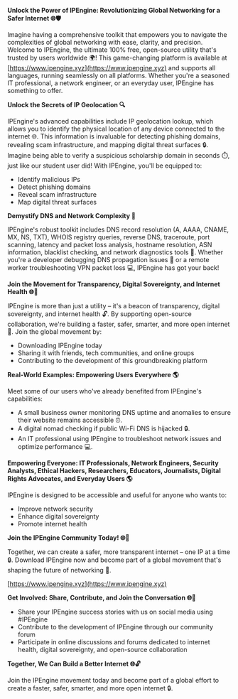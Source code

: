 **Unlock the Power of IPEngine: Revolutionizing Global Networking for a Safer Internet 🌐🛡️**

Imagine having a comprehensive toolkit that empowers you to navigate the complexities of global networking with ease, clarity, and precision. Welcome to IPEngine, the ultimate 100% free, open-source utility that's trusted by users worldwide 🌍! This game-changing platform is available at [https://www.ipengine.xyz](https://www.ipengine.xyz) and supports all languages, running seamlessly on all platforms. Whether you're a seasoned IT professional, a network engineer, or an everyday user, IPEngine has something to offer.

**Unlock the Secrets of IP Geolocation 🔍**

IPEngine's advanced capabilities include IP geolocation lookup, which allows you to identify the physical location of any device connected to the internet 🌐. This information is invaluable for detecting phishing domains, revealing scam infrastructure, and mapping digital threat surfaces 🔒. Imagine being able to verify a suspicious scholarship domain in seconds ⏱️, just like our student user did! With IPEngine, you'll be equipped to:

* Identify malicious IPs
* Detect phishing domains
* Reveal scam infrastructure
* Map digital threat surfaces

**Demystify DNS and Network Complexity 📡**

IPEngine's robust toolkit includes DNS record resolution (A, AAAA, CNAME, MX, NS, TXT), WHOIS registry queries, reverse DNS, traceroute, port scanning, latency and packet loss analysis, hostname resolution, ASN information, blacklist checking, and network diagnostics tools 🔩. Whether you're a developer debugging DNS propagation issues 🚀 or a remote worker troubleshooting VPN packet loss 💻, IPEngine has got your back!

**Join the Movement for Transparency, Digital Sovereignty, and Internet Health 🌐🔑**

IPEngine is more than just a utility – it's a beacon of transparency, digital sovereignty, and internet health 🔓. By supporting open-source collaboration, we're building a faster, safer, smarter, and more open internet 🚀. Join the global movement by:

* Downloading IPEngine today
* Sharing it with friends, tech communities, and online groups
* Contributing to the development of this groundbreaking platform

**Real-World Examples: Empowering Users Everywhere 🌎**

Meet some of our users who've already benefited from IPEngine's capabilities:

* A small business owner monitoring DNS uptime and anomalies to ensure their website remains accessible ⏰.
* A digital nomad checking if public Wi-Fi DNS is hijacked 🔒.
* An IT professional using IPEngine to troubleshoot network issues and optimize performance 💻.

**Empowering Everyone: IT Professionals, Network Engineers, Security Analysts, Ethical Hackers, Researchers, Educators, Journalists, Digital Rights Advocates, and Everyday Users 🌎**

IPEngine is designed to be accessible and useful for anyone who wants to:

* Improve network security
* Enhance digital sovereignty
* Promote internet health

**Join the IPEngine Community Today! 🌐👥**

Together, we can create a safer, more transparent internet – one IP at a time 🔒. Download IPEngine now and become part of a global movement that's shaping the future of networking 🔩.

[https://www.ipengine.xyz](https://www.ipengine.xyz)

**Get Involved: Share, Contribute, and Join the Conversation 🌐👥**

* Share your IPEngine success stories with us on social media using #IPEngine
* Contribute to the development of IPEngine through our community forum
* Participate in online discussions and forums dedicated to internet health, digital sovereignty, and open-source collaboration

**Together, We Can Build a Better Internet 🌐🔓**

Join the IPEngine movement today and become part of a global effort to create a faster, safer, smarter, and more open internet 🔒.